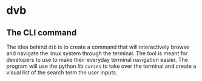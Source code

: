 # dvb

## The CLI command

The idea behind `dib` is to create a command that will interactively browse and navigate the linux system through the terminal. The tool is meant for developers to use to make their everyday terminal navigation easier. The program will use the python lib `curses` to take over the terminal and create a visual list of the search term the user inputs.
